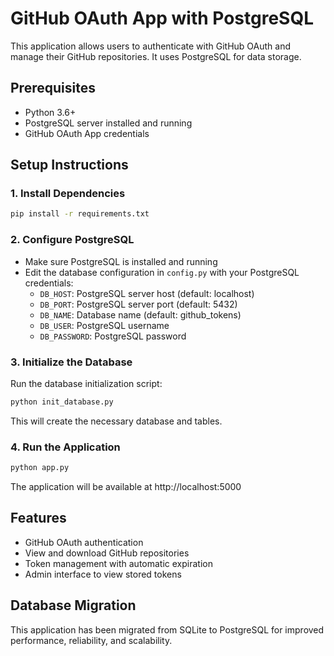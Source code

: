 # GitHub OAuth App with PostgreSQL

This application allows users to authenticate with GitHub OAuth and manage their GitHub repositories. It uses PostgreSQL for data storage.

## Prerequisites

- Python 3.6+
- PostgreSQL server installed and running
- GitHub OAuth App credentials

## Setup Instructions

### 1. Install Dependencies

```bash
pip install -r requirements.txt
```

### 2. Configure PostgreSQL

- Make sure PostgreSQL is installed and running
- Edit the database configuration in `config.py` with your PostgreSQL credentials:
  - `DB_HOST`: PostgreSQL server host (default: localhost)
  - `DB_PORT`: PostgreSQL server port (default: 5432)
  - `DB_NAME`: Database name (default: github_tokens)
  - `DB_USER`: PostgreSQL username
  - `DB_PASSWORD`: PostgreSQL password

### 3. Initialize the Database

Run the database initialization script:

```bash
python init_database.py
```

This will create the necessary database and tables.

### 4. Run the Application

```bash
python app.py
```

The application will be available at http://localhost:5000

## Features

- GitHub OAuth authentication
- View and download GitHub repositories
- Token management with automatic expiration
- Admin interface to view stored tokens

## Database Migration

This application has been migrated from SQLite to PostgreSQL for improved performance, reliability, and scalability.
